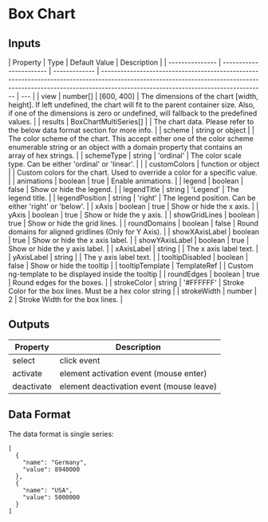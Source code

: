 # Box Chart

## Inputs

| Property        | Type                    | Default Value | Description                                                                                                                                                                                                     |
| --------------- | ----------------------- | ------------- | --------------------------------------------------------------------------------------------------------------------------------------------------------------------------------------------------------------- | --- |
| view            | number\[\]              | [600, 400]    | The dimensions of the chart \[width, height\]. If left undefined, the chart will fit to the parent container size. Also, if one of the dimensions is zero or undefined, will fallback to the predefined values. |
| results         | BoxChartMultiSeries\[\] |               | The chart data. Please refer to the below data format section for more info.                                                                                                                                    |
| scheme          | string or object        |               | The color scheme of the chart. This accept either one of the color scheme enumerable string or an object with a domain property that contains an array of hex strings.                                          |
| schemeType      | string                  | 'ordinal'     | The color scale type. Can be either 'ordinal' or 'linear'.                                                                                                                                                      |     |
| customColors    | function or object      |               | Custom colors for the chart. Used to override a color for a specific value.                                                                                                                                     |
| animations      | boolean                 | true          | Enable animations.                                                                                                                                                                                              |
| legend          | boolean                 | false         | Show or hide the legend.                                                                                                                                                                                        |
| legendTitle     | string                  | 'Legend'      | The legend title.                                                                                                                                                                                               |
| legendPosition  | string                  | 'right'       | The legend position. Can be either 'right' or 'below'.                                                                                                                                                          |
| xAxis           | boolean                 | true          | Show or hide the x axis.                                                                                                                                                                                        |
| yAxis           | boolean                 | true          | Show or hide the y axis.                                                                                                                                                                                        |
| showGridLines   | boolean                 | true          | Show or hide the grid lines.                                                                                                                                                                                    |
| roundDomains    | boolean                 | false         | Round domains for aligned gridlines (Only for Y Axis).                                                                                                                                                          |
| showXAxisLabel  | boolean                 | true          | Show or hide the x axis label.                                                                                                                                                                                  |
| showYAxisLabel  | boolean                 | true          | Show or hide the y axis label.                                                                                                                                                                                  |
| xAxisLabel      | string                  |               | The x axis label text.                                                                                                                                                                                          |
| yAxisLabel      | string                  |               | The y axis label text.                                                                                                                                                                                          |
| tooltipDisabled | boolean                 | false         | Show or hide the tooltip                                                                                                                                                                                        |
| tooltipTemplate | TemplateRef             |               | Custom ng-template to be displayed inside the tooltip                                                                                                                                                           |
| roundEdges      | boolean                 | true          | Round edges for the boxes.                                                                                                                                                                                      |
| strokeColor     | string                  | '#FFFFFF'     | Stroke Color for the box lines. Must be a hex color string                                                                                                                                                      |
| strokeWidth     | number                  | 2             | Stroke Width for the box lines.                                                                                                                                                                                 |

## Outputs

| Property   | Description                                |
| ---------- | ------------------------------------------ |
| select     | click event                                |
| activate   | element activation event \(mouse enter\)   |
| deactivate | element deactivation event \(mouse leave\) |

## Data Format

The data format is single series:

```text
[
  {
    "name": "Germany",
    "value": 8940000
  },
  {
    "name": "USA",
    "value": 5000000
  }
]
```
